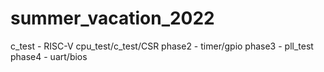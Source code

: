 # summer_vacation_2022
 c_test - RISC-V  cpu_test/c_test/CSR
 phase2 - timer/gpio
 phase3 - pll_test
 phase4 - uart/bios
